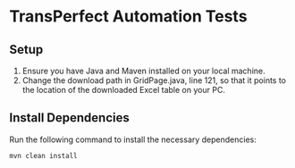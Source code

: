 # TransPerfect Automation Tests

## Setup

1. Ensure you have Java and Maven installed on your local machine.
2. Change the download path in GridPage.java, line 121, so that it points to the location of the downloaded Excel table on your PC.

## Install Dependencies

Run the following command to install the necessary dependencies:

```bash
mvn clean install
